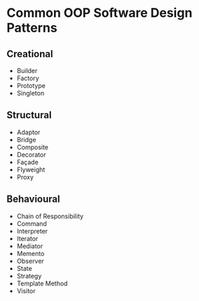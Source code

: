 # Common OOP Software Design Patterns

## Creational
* Builder
* Factory
* Prototype
* Singleton

## Structural
* Adaptor
* Bridge
* Composite
* Decorator
* Façade
* Flyweight
* Proxy

## Behavioural
* Chain of Responsibility
* Command
* Interpreter
* Iterator
* Mediator
* Memento
* Observer
* State
* Strategy
* Template Method
* Visitor

